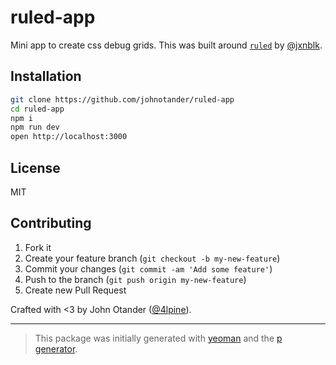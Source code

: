 # ruled-app

Mini app to create css debug grids.
This was built around [`ruled`](https://github.com/jxnblk/ruled) by [@jxnblk](https://twitter.com/jxnblk).

## Installation

```bash
git clone https://github.com/johnotander/ruled-app
cd ruled-app
npm i
npm run dev
open http://localhost:3000
```

## License

MIT

## Contributing

1. Fork it
2. Create your feature branch (`git checkout -b my-new-feature`)
3. Commit your changes (`git commit -am 'Add some feature'`)
4. Push to the branch (`git push origin my-new-feature`)
5. Create new Pull Request

Crafted with <3 by John Otander ([@4lpine](https://twitter.com/4lpine)).

***

> This package was initially generated with [yeoman](http://yeoman.io) and the [p generator](https://github.com/johnotander/generator-p.git).
